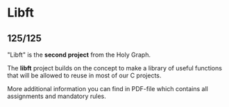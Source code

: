 # Libft

## 125/125

"Libft" is the **second project** from the Holy Graph.

The **libft** project builds on the concept to make a library of useful functions that will be allowed to reuse in most of our C projects.

More additional information you can find in PDF-file which contains all assignments and mandatory rules.
